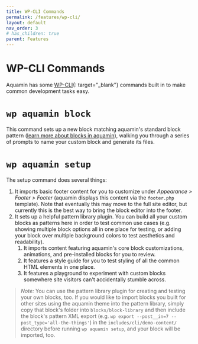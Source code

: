 ```yaml
---
title: WP-CLI Commands
permalink: /features/wp-cli/
layout: default
nav_order: 3
# has_children: true
parent: Features
---
```



# WP-CLI Commands

Aquamin has some [WP-CLI](https://developer.wordpress.org/cli/commands/){: target="_blank"} commands built in to make common development tasks easy.

# `wp aquamin block`

This command sets up a new block matching aquamin's standard block pattern ([learn more about blocks in aquamin](/features/block-configuration/)), walking you through a series of prompts to name your custom block and generate its files.

# `wp aquamin setup`
 
The setup command does several things:

1. It imports basic footer content for you to customize under _Appearance > Footer > Footer_ (aquamin displays this content via the `footer.php` template). Note that eventually this may move to the full site editor, but currently this is the best way to bring the block editor into the footer.
2. It sets up a helpful pattern library plugin. You can build all your custom blocks as patterns here in order to test common use cases (e.g. showing multiple block options all in one place for testing, or adding your block over multiple background colors to test aesthetics and readability).
   1. It imports content featuring aquamin's core block customizations, animations, and pre-installed blocks for you to review.
   2. It features a style guide for you to test styling of all the common HTML elements in one place.
   3. It features a playground to experiment with custom blocks somewhere site visitors can't accidentally stumble across. 


> _Note:_ You can use the pattern library plugin for creating and testing your own blocks, too. If you would like to import blocks you built for other sites using the aquamin theme into the pattern library, simply copy that block's folder into `blocks/block-library` and then include the block's pattern XML export (e.g. `wp export --post__in=7 --post_type='all-the-things'`) in the `includes/cli/demo-content/` directory before running `wp aquamin setup`, and your block will be imported, too.
